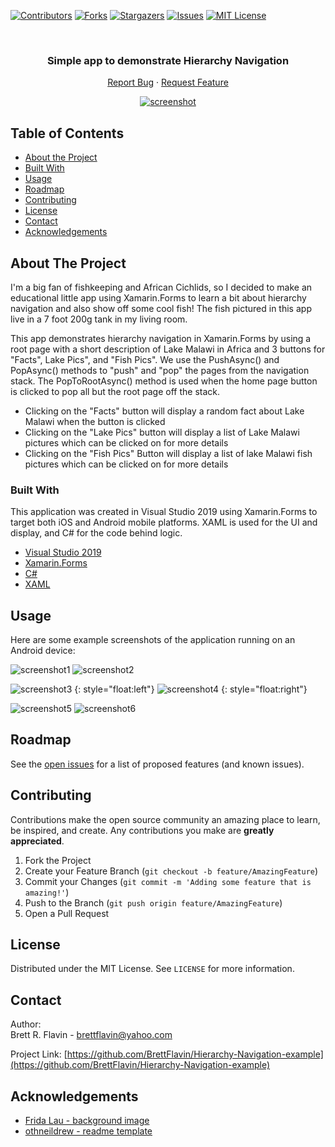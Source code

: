 <!--
*** Markdown "reference style" links used for readability.
*** Reference links are enclosed in brackets [ ] instead of parentheses ( ).
*** See the bottom of this document for the declaration of the reference variables
*** for contributors-url, forks-url, etc.
*** https://www.markdownguide.org/basic-syntax/#reference-style-links
-->


<!-- PROJECT SHIELDS -->
[![Contributors][contributors-shield]][contributors-url]
[![Forks][forks-shield]][forks-url]
[![Stargazers][stars-shield]][stars-url]
[![Issues][issues-shield]][issues-url]
[![MIT License][license-shield]][license-url]



<!-- PROJECT LOGO -->
<br />
 <h3 align="center">Simple app to demonstrate Hierarchy Navigation</h3>

  <p align="center">    
    <a href="https://github.com/BrettFlavin/Hierarchy-Navigation-example/issues">Report Bug</a>
    ·
    <a href="https://github.com/BrettFlavin/Hierarchy-Navigation-example/issues">Request Feature</a>
  </p>
  
<p align="center">
  <a href="https://github.com/BrettFlavin/Hierarchy-Navigation-example">
    <img src="https://github.com/BrettFlavin/Hierarchy-Navigation-example/blob/master/screenshot.gif" alt="screenshot">
  </a> 
</p>



<!-- TABLE OF CONTENTS -->
## Table of Contents

* [About the Project](#about-the-project)
* [Built With](#built-with)
* [Usage](#usage)
* [Roadmap](#roadmap)
* [Contributing](#contributing)
* [License](#license)
* [Contact](#contact)
* [Acknowledgements](#acknowledgements)



<!-- ABOUT THE PROJECT -->
## About The Project

I'm a big fan of fishkeeping and African Cichlids, so I decided to make an educational little app using Xamarin.Forms to learn a bit about hierarchy navigation and also show off some cool fish! The fish pictured in this app live in a 7 foot 200g tank in my living room.

This app demonstrates hierarchy navigation in Xamarin.Forms by using a root page with a short description of Lake Malawi in Africa and 3 buttons for "Facts", Lake Pics", and "Fish Pics". We use the PushAsync() and PopAsync() methods to "push" and "pop" the pages from the navigation stack. The PopToRootAsync() method is used when the home page button is clicked to pop all but the root page off the stack. 
* Clicking on the "Facts" button will display a random fact about Lake Malawi when the button is clicked
* Clicking on the "Lake Pics" button will display a list of Lake Malawi pictures which can be clicked on for more details 
* Clicking on the "Fish Pics" Button will display a list of lake Malawi fish pictures which can be clicked on for more details



<!-- BUILT WITH -->
### Built With

This application was created in Visual Studio 2019 using Xamarin.Forms to target both iOS and Android mobile platforms. XAML is used for the UI and display, and C# for the code behind logic.

* [Visual Studio 2019](https://visualstudio.microsoft.com/vs/)
* [Xamarin.Forms](https://docs.microsoft.com/en-us/xamarin/xamarin-forms/)
* [C#](https://docs.microsoft.com/en-us/dotnet/csharp/)
* [XAML](https://docs.microsoft.com/en-us/dotnet/desktop-wpf/fundamentals/xaml)



<!-- USAGE EXAMPLES -->
## Usage

Here are some example screenshots of the application running on an Android device:

![screenshot1](https://github.com/BrettFlavin/Hierarchy-Navigation-example/blob/master/screenshot1.PNG)    ![screenshot2](https://github.com/BrettFlavin/Hierarchy-Navigation-example/blob/master/screenshot2.PNG)



![screenshot3](https://github.com/BrettFlavin/Hierarchy-Navigation-example/blob/master/screenshot3.PNG) {: style="float:left"}    ![screenshot4](https://github.com/BrettFlavin/Hierarchy-Navigation-example/blob/master/screenshot4.PNG) {: style="float:right"} 



![screenshot5](https://github.com/BrettFlavin/Hierarchy-Navigation-example/blob/master/screenshot5.PNG)    ![screenshot6](https://github.com/BrettFlavin/Hierarchy-Navigation-example/blob/master/screenshot6.PNG)



<!-- ROADMAP -->
## Roadmap

See the [open issues](https://github.com/BrettFlavin/Hierarchy-Navigation-example/issues) for a list of proposed features (and known issues).



<!-- CONTRIBUTING -->
## Contributing

Contributions make the open source community an amazing place to learn, be inspired, and create. Any contributions you make are **greatly appreciated**.

1. Fork the Project
2. Create your Feature Branch (`git checkout -b feature/AmazingFeature`)
3. Commit your Changes (`git commit -m 'Adding some feature that is amazing!'`)
4. Push to the Branch (`git push origin feature/AmazingFeature`)
5. Open a Pull Request



<!-- LICENSE -->
## License

Distributed under the MIT License. See `LICENSE` for more information.



<!-- CONTACT -->
## Contact

Author:
<br />
Brett R. Flavin - brettflavin@yahoo.com

Project Link: [https://github.com/BrettFlavin/Hierarchy-Navigation-example](https://github.com/BrettFlavin/Hierarchy-Navigation-example)



<!-- ACKNOWLEDGEMENTS -->
## Acknowledgements
* [Frida Lau - background image](https://unsplash.com/photos/0TLnj5q2oKA)
* [othneildrew - readme template](https://github.com/othneildrew/Best-README-Template)



<!-- MARKDOWN LINKS & IMAGES -->
<!-- https://www.markdownguide.org/basic-syntax/#reference-style-links -->
[contributors-shield]: https://img.shields.io/github/contributors/BrettFlavin/Hierarchy-Navigation-example?style=plastic
[contributors-url]: https://github.com/BrettFlavin/Hierarchy-Navigation-example/graphs/contributors
[forks-shield]: https://img.shields.io/github/forks/BrettFlavin/Hierarchy-Navigation-example?style=plastic
[forks-url]: https://github.com/BrettFlavin/Hierarchy-Navigation-example/network/members
[stars-shield]: https://img.shields.io/github/stars/BrettFlavin/Hierarchy-Navigation-example?style=plastic
[stars-url]: https://github.com/BrettFlavin/Hierarchy-Navigation-example/stargazers
[issues-shield]: https://img.shields.io/github/issues/BrettFlavin/Hierarchy-Navigation-example?style=plastic
[issues-url]: https://github.com/BrettFlavin/Hierarchy-Navigation-example/issues
[license-shield]: https://img.shields.io/github/license/BrettFlavin/Hierarchy-Navigation-example.svg?style=plastic
[license-url]: https://github.com/BrettFlavin/Hierarchy-Navigation-example/LICENSE.txt
